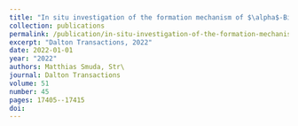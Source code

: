 ```yaml
---
title: "In situ investigation of the formation mechanism of $\alpha$-Bi 2 Rh nanoparticles in polyol reductions"
collection: publications
permalink: /publication/in-situ-investigation-of-the-formation-mechanism-of-alpha-bi/
excerpt: "Dalton Transactions, 2022"
date: 2022-01-01
year: "2022"
authors: Matthias Smuda, Str\
journal: Dalton Transactions
volume: 51
number: 45
pages: 17405--17415
doi: 
---
```

